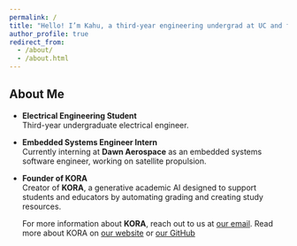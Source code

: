 ```yaml
---
permalink: /
title: "Hello! I’m Kahu, a third-year engineering undergrad at UC and founder of KORA"
author_profile: true
redirect_from:
  - /about/
  - /about.html
---
```


## About Me

- **Electrical Engineering Student**  
  Third-year undergraduate electrical engineer.

- **Embedded Systems Engineer Intern**  
  Currently interning at **Dawn Aerospace** as an embedded systems software engineer, working on satellite propulsion.

- **Founder of KORA**  
  Creator of **KORA**, a generative academic AI designed to support students and educators by automating grading and creating study resources.

  For more information about **KORA**, reach out to us at [our email](mailto:KoraEdu.team@gmail.com). Read more about KORA on [our website](https://kora-edu.github.io/) or [our GitHub](https://github.com/kora-edu) 
